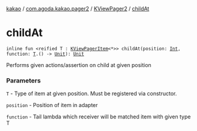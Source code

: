[kakao](../../index.md) / [com.agoda.kakao.pager2](../index.md) / [KViewPager2](index.md) / [childAt](./child-at.md)

# childAt

`inline fun <reified T : `[`KViewPagerItem`](../-k-view-pager-item/index.md)`<*>> childAt(position: `[`Int`](https://kotlinlang.org/api/latest/jvm/stdlib/kotlin/-int/index.html)`, function: `[`T`](child-at.md#T)`.() -> `[`Unit`](https://kotlinlang.org/api/latest/jvm/stdlib/kotlin/-unit/index.html)`): `[`Unit`](https://kotlinlang.org/api/latest/jvm/stdlib/kotlin/-unit/index.html)

Performs given actions/assertion on child at given position

### Parameters

`T` - Type of item at given position. Must be registered via constructor.

`position` - Position of item in adapter

`function` - Tail lambda which receiver will be matched item with given type T